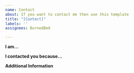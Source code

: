 ```yaml
---
name: Contact
about: If you want to contact me then use this template
title: "[Contact]"
labels: ''
assignees: BurnedBed

---
```


**I am...**
<!---
Who are you
-->

**I contacted you because...**
<!---
Reason of contact
-->

**Additional Information**
<!---
Provide additional information here
-->
